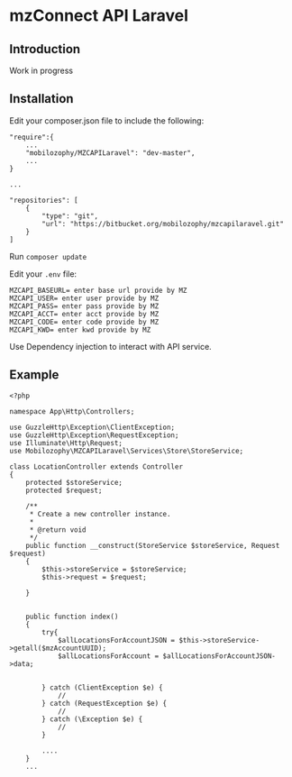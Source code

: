 # mzConnect API  Laravel

## Introduction

Work in progress 


## Installation

Edit your composer.json file to include the following:

```
"require":{
    ...
    "mobilozophy/MZCAPILaravel": "dev-master",
    ...
}

...

"repositories": [
    {
        "type": "git",
        "url": "https://bitbucket.org/mobilozophy/mzcapilaravel.git"
    }
]

```
Run `composer update`

Edit your `.env` file:
```
MZCAPI_BASEURL= enter base url provide by MZ
MZCAPI_USER= enter user provide by MZ
MZCAPI_PASS= enter pass provide by MZ
MZCAPI_ACCT= enter acct provide by MZ
MZCAPI_CODE= enter code provide by MZ
MZCAPI_KWD= enter kwd provide by MZ
```

Use Dependency injection to interact with API service.

## Example
```
<?php

namespace App\Http\Controllers;

use GuzzleHttp\Exception\ClientException;
use GuzzleHttp\Exception\RequestException;
use Illuminate\Http\Request;
use Mobilozophy\MZCAPILaravel\Services\Store\StoreService;

class LocationController extends Controller
{
    protected $storeService;
    protected $request;

    /**
     * Create a new controller instance.
     *
     * @return void
     */
    public function __construct(StoreService $storeService, Request $request)
    {
        $this->storeService = $storeService;
        $this->request = $request;

    }

   
    public function index()
    {
        try{
            $allLocationsForAccountJSON = $this->storeService->getall($mzAccountUUID);
            $allLocationsForAccount = $allLocationsForAccountJSON->data;


        } catch (ClientException $e) {
            //
        } catch (RequestException $e) {
            //
        } catch (\Exception $e) {
            //
        }

        ....
    }
    ...
```